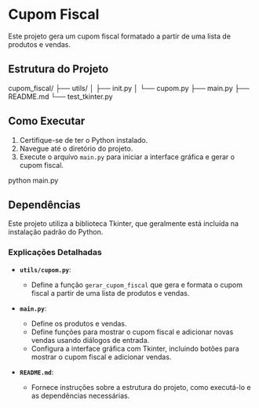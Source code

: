 # Cupom Fiscal

Este projeto gera um cupom fiscal formatado a partir de uma lista de produtos e vendas.

## Estrutura do Projeto

cupom_fiscal/
├── utils/
│ ├── init.py
│ └── cupom.py
├── main.py
├── README.md
└── test_tkinter.py

## Como Executar

1. Certifique-se de ter o Python instalado.
2. Navegue até o diretório do projeto.
3. Execute o arquivo `main.py` para iniciar a interface gráfica e gerar o cupom fiscal.

python main.py

## Dependências

Este projeto utiliza a biblioteca Tkinter, que geralmente está incluída na instalação padrão do Python.

### Explicações Detalhadas

- **`utils/cupom.py`**:

  - Define a função `gerar_cupom_fiscal` que gera e formata o cupom fiscal a partir de uma lista de produtos e vendas.

- **`main.py`**:

  - Define os produtos e vendas.
  - Define funções para mostrar o cupom fiscal e adicionar novas vendas usando diálogos de entrada.
  - Configura a interface gráfica com Tkinter, incluindo botões para mostrar o cupom fiscal e adicionar vendas.

- **`README.md`**:

  - Fornece instruções sobre a estrutura do projeto, como executá-lo e as dependências necessárias.

